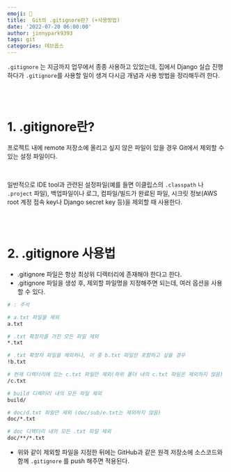 ```yaml
---
emoji: 🔧
title:  Git의 .gitignore란? (+사용방법)
date: '2022-07-20 06:00:00'
author: jinnypark9393
tags: git
categories: 데브옵스
---
```


`.gitignore` 는 지금까지 업무에서 종종 사용하고 있었는데, 집에서 Django 실습 진행하다가 `.gitignore`를 사용할 일이 생겨 다시금 개념과 사용 방법을 정리해두려 한다.

<br/><br/>

# 1. .gitignore란?

프로젝트 내에 remote 저장소에 올리고 싶지 않은 파일이 있을 경우 Git에서 제외할 수 있는 설정 파일이다.

<br/>

일반적으로 IDE tool과 관련된 설정파일(예를 들면 이클립스의 `.classpath` 나 `.project` 파일), 백업파일이나 로그, 컴파일/빌드가 완료된 파일, 시크릿 정보(AWS root 계정 접속 key나 Django secret key 등)을 제외할 때 사용한다.

<br/><br/>

# 2. .gitignore 사용법

- .gitignore 파일은 항상 최상위 디렉터리에 존재해야 한다고 한다.
- .gitignore 파일을 생성 후, 제외할 파일명을 지정해주면 되는데, 여러 옵션을 사용할 수 있다.

```bash
# : 주석

# a.txt 파일을 제외
a.txt

# .txt 확장자를 가진 모든 파일 제외
*.txt

# .txt 확장자 파일을 제외하나, 이 중 b.txt 파일만 포함하고 싶을 경우
!b.txt

# 현재 디렉터리에 있는 c.txt 파일만 제외(하위 폴더 내의 c.txt 파일은 제외하지 않음)
/c.txt

# build 디렉터리 내의 모든 파일 제외
build/

# doc/d.txt 파일만 제외 (doc/sub/e.txt는 제외하지 않음)
doc/*.txt

# doc 디렉터리 내의 모든 .txt 파일 제외
doc/**/*.txt

```

- 위와 같이 제외할 파일을 지정한 뒤에는 GitHub과 같은 원격 저장소에 소스코드와 함께 `.gitignore` 를 push 해주면 적용된다.

<br/><br/>